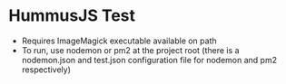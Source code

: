 # HummusJS Test
* Requires ImageMagick executable available on path
* To run, use nodemon or pm2 at the project root (there is a nodemon.json and test.json configuration file for nodemon and pm2 respectively)
